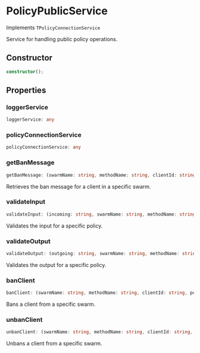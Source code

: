 # PolicyPublicService

Implements `TPolicyConnectionService`

Service for handling public policy operations.

## Constructor

```ts
constructor();
```

## Properties

### loggerService

```ts
loggerService: any
```

### policyConnectionService

```ts
policyConnectionService: any
```

### getBanMessage

```ts
getBanMessage: (swarmName: string, methodName: string, clientId: string, policyName: string) => Promise<string>
```

Retrieves the ban message for a client in a specific swarm.

### validateInput

```ts
validateInput: (incoming: string, swarmName: string, methodName: string, clientId: string, policyName: string) => Promise<boolean>
```

Validates the input for a specific policy.

### validateOutput

```ts
validateOutput: (outgoing: string, swarmName: string, methodName: string, clientId: string, policyName: string) => Promise<boolean>
```

Validates the output for a specific policy.

### banClient

```ts
banClient: (swarmName: string, methodName: string, clientId: string, policyName: string) => Promise<void>
```

Bans a client from a specific swarm.

### unbanClient

```ts
unbanClient: (swarmName: string, methodName: string, clientId: string, policyName: string) => Promise<void>
```

Unbans a client from a specific swarm.
